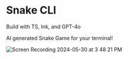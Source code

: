 # Snake CLI

Build with TS, Ink, and GPT-4o

AI generated Snake Game for your terminal!

![Screen Recording 2024-05-30 at 3 48 21 PM](https://github.com/jayantbh/snake-cli/assets/7949047/ec42d4cd-0f8b-4487-b00c-968c0808e083)
